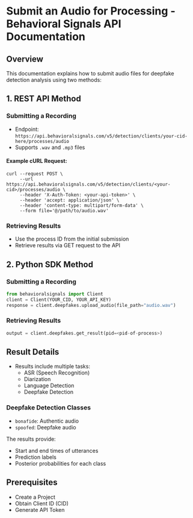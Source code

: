 # Submit an Audio for Processing - Behavioral Signals API Documentation

## Overview
This documentation explains how to submit audio files for deepfake detection analysis using two methods:

## 1. REST API Method

### Submitting a Recording
- Endpoint: `https://api.behavioralsignals.com/v5/detection/clients/your-cid-here/processes/audio`
- Supports `.wav` and `.mp3` files

#### Example cURL Request:
```shell
curl --request POST \
     --url https://api.behavioralsignals.com/v5/detection/clients/<your-cid>/processes/audio \
     --header 'X-Auth-Token: <your-api-token>' \
     --header 'accept: application/json' \
     --header 'content-type: multipart/form-data' \
     --form file='@/path/to/audio.wav'
```

### Retrieving Results
- Use the process ID from the initial submission
- Retrieve results via GET request to the API

## 2. Python SDK Method

### Submitting a Recording
```python
from behavioralsignals import Client
client = Client(YOUR_CID, YOUR_API_KEY)
response = client.deepfakes.upload_audio(file_path="audio.wav")
```

### Retrieving Results
```python
output = client.deepfakes.get_result(pid=<pid-of-process>)
```

## Result Details
- Results include multiple tasks:
  - ASR (Speech Recognition)
  - Diarization
  - Language Detection
  - Deepfake Detection

### Deepfake Detection Classes
- `bonafide`: Authentic audio
- `spoofed`: Deepfake audio

The results provide:
- Start and end times of utterances
- Prediction labels
- Posterior probabilities for each class

## Prerequisites
- Create a Project
- Obtain Client ID (CID)
- Generate API Token